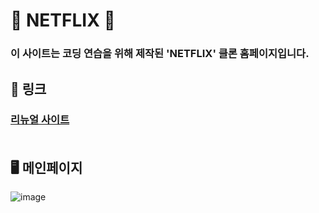# 🎥 NETFLIX 🎥
### 이 사이트는 코딩 연습을 위해 제작된 'NETFLIX' 클론 홈페이지입니다.
## 🚀 링크
### [리뉴얼 사이트](https://goseongho.github.io/netflix/) <br><br>
## 🖥 메인페이지
![image](https://github.com/goseongho/netflix/assets/152961741/2381a5b5-9a4a-4732-aac2-4d5d8e3ea631)
